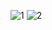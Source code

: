 ![1](https://user-images.githubusercontent.com/88318746/147724921-5548da09-f4ff-4f88-9950-b1c39ef072cf.PNG)
![2](https://user-images.githubusercontent.com/88318746/147724939-cc2b7a65-401c-4177-a2af-79f5ac957957.PNG)
